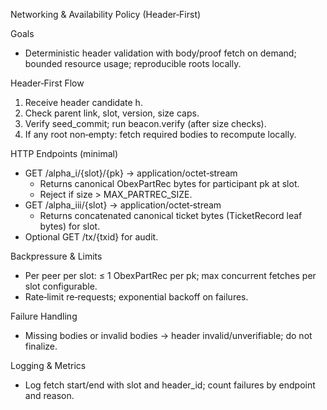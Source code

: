 Networking & Availability Policy (Header‑First)

Goals
- Deterministic header validation with body/proof fetch on demand; bounded resource usage; reproducible roots locally.

Header‑First Flow
1) Receive header candidate h.
2) Check parent link, slot, version, size caps.
3) Verify seed_commit; run beacon.verify (after size checks).
4) If any root non‑empty: fetch required bodies to recompute locally.

HTTP Endpoints (minimal)
- GET /alpha_i/{slot}/{pk} → application/octet‑stream
  - Returns canonical ObexPartRec bytes for participant pk at slot.
  - Reject if size > MAX_PARTREC_SIZE.
- GET /alpha_iii/{slot} → application/octet‑stream
  - Returns concatenated canonical ticket bytes (TicketRecord leaf bytes) for slot.
- Optional GET /tx/{txid} for audit.

Backpressure & Limits
- Per peer per slot: ≤ 1 ObexPartRec per pk; max concurrent fetches per slot configurable.
- Rate‑limit re‑requests; exponential backoff on failures.

Failure Handling
- Missing bodies or invalid bodies → header invalid/unverifiable; do not finalize.

Logging & Metrics
- Log fetch start/end with slot and header_id; count failures by endpoint and reason.


